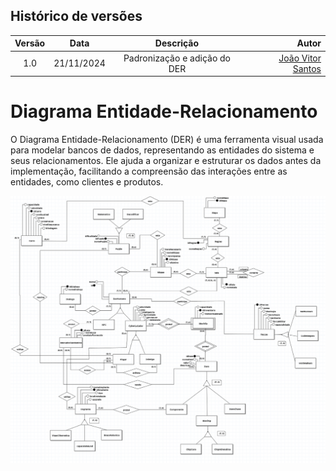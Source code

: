 ## Histórico de versões

| Versão |  Data  | Descrição | Autor |
|:------:|:------:|:---------:|------:|
| 1.0 | 21/11/2024 | Padronização e adição do DER | [João Vitor Santos](https://github.com/Jauzimm) |

# Diagrama Entidade-Relacionamento

O Diagrama Entidade-Relacionamento (DER) é uma ferramenta visual usada para modelar bancos de dados, representando as entidades do sistema e seus relacionamentos. Ele ajuda a organizar e estruturar os dados antes da implementação, facilitando a compreensão das interações entre as entidades, como clientes e produtos.

<img src='/assets/DER.png' />
